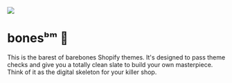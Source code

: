 ![](https://github.com/jonas-koerber/ai_images/blob/main/bones/main.png)

# bonesᵇᵐ 🩻
This is the barest of barebones Shopify themes. It's designed to pass theme checks and give you a totally clean slate to build your own masterpiece.  Think of it as the digital skeleton for your killer shop.
